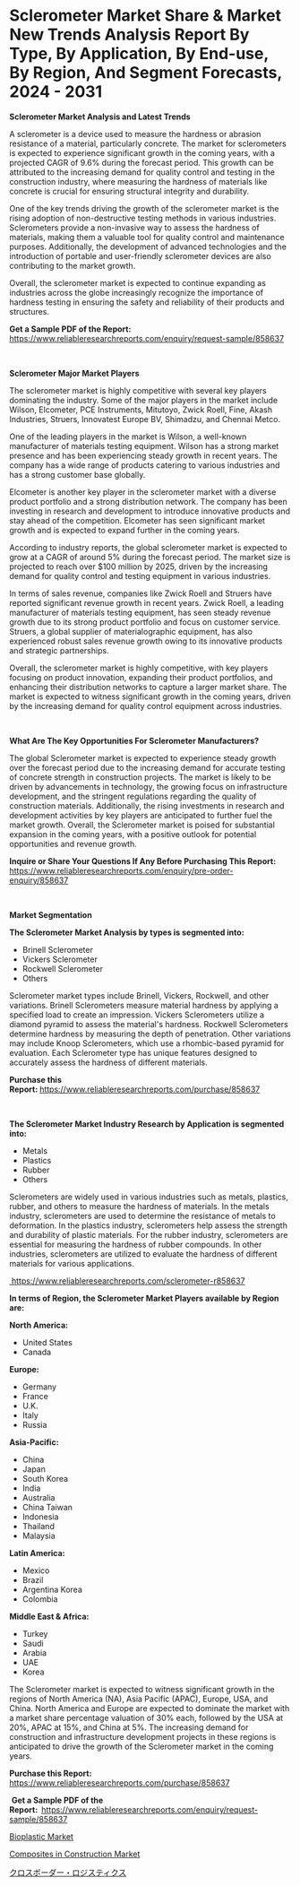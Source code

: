 <p><h1>Sclerometer Market Share & Market New Trends Analysis Report By Type, By Application, By End-use, By Region, And Segment Forecasts, 2024 - 2031</h1></p><p><strong>Sclerometer Market Analysis and Latest Trends</strong></p>
<p><p>A sclerometer is a device used to measure the hardness or abrasion resistance of a material, particularly concrete. The market for sclerometers is expected to experience significant growth in the coming years, with a projected CAGR of 9.6% during the forecast period. This growth can be attributed to the increasing demand for quality control and testing in the construction industry, where measuring the hardness of materials like concrete is crucial for ensuring structural integrity and durability.</p><p>One of the key trends driving the growth of the sclerometer market is the rising adoption of non-destructive testing methods in various industries. Sclerometers provide a non-invasive way to assess the hardness of materials, making them a valuable tool for quality control and maintenance purposes. Additionally, the development of advanced technologies and the introduction of portable and user-friendly sclerometer devices are also contributing to the market growth.</p><p>Overall, the sclerometer market is expected to continue expanding as industries across the globe increasingly recognize the importance of hardness testing in ensuring the safety and reliability of their products and structures.</p></p>
<p><strong>Get a Sample PDF of the Report:&nbsp;</strong> <a href="https://www.reliableresearchreports.com/enquiry/request-sample/858637">https://www.reliableresearchreports.com/enquiry/request-sample/858637</a></p>
<p>&nbsp;</p>
<p><strong>Sclerometer Major Market Players</strong></p>
<p><p>The sclerometer market is highly competitive with several key players dominating the industry. Some of the major players in the market include Wilson, Elcometer, PCE Instruments, Mitutoyo, Zwick Roell, Fine, Akash Industries, Struers, Innovatest Europe BV, Shimadzu, and Chennai Metco.</p><p>One of the leading players in the market is Wilson, a well-known manufacturer of materials testing equipment. Wilson has a strong market presence and has been experiencing steady growth in recent years. The company has a wide range of products catering to various industries and has a strong customer base globally.</p><p>Elcometer is another key player in the sclerometer market with a diverse product portfolio and a strong distribution network. The company has been investing in research and development to introduce innovative products and stay ahead of the competition. Elcometer has seen significant market growth and is expected to expand further in the coming years.</p><p>According to industry reports, the global sclerometer market is expected to grow at a CAGR of around 5% during the forecast period. The market size is projected to reach over $100 million by 2025, driven by the increasing demand for quality control and testing equipment in various industries.</p><p>In terms of sales revenue, companies like Zwick Roell and Struers have reported significant revenue growth in recent years. Zwick Roell, a leading manufacturer of materials testing equipment, has seen steady revenue growth due to its strong product portfolio and focus on customer service. Struers, a global supplier of materialographic equipment, has also experienced robust sales revenue growth owing to its innovative products and strategic partnerships.</p><p>Overall, the sclerometer market is highly competitive, with key players focusing on product innovation, expanding their product portfolios, and enhancing their distribution networks to capture a larger market share. The market is expected to witness significant growth in the coming years, driven by the increasing demand for quality control equipment across industries.</p></p>
<p>&nbsp;</p>
<p><strong>What Are The Key Opportunities For Sclerometer Manufacturers?</strong></p>
<p><p>The global Sclerometer market is expected to experience steady growth over the forecast period due to the increasing demand for accurate testing of concrete strength in construction projects. The market is likely to be driven by advancements in technology, the growing focus on infrastructure development, and the stringent regulations regarding the quality of construction materials. Additionally, the rising investments in research and development activities by key players are anticipated to further fuel the market growth. Overall, the Sclerometer market is poised for substantial expansion in the coming years, with a positive outlook for potential opportunities and revenue growth.</p></p>
<p><strong>Inquire or Share Your Questions If Any Before Purchasing This Report:</strong> <a href="https://www.reliableresearchreports.com/enquiry/pre-order-enquiry/858637">https://www.reliableresearchreports.com/enquiry/pre-order-enquiry/858637</a></p>
<p>&nbsp;</p>
<p><strong>Market Segmentation</strong></p>
<p><strong>The Sclerometer Market Analysis by types is segmented into:</strong></p>
<p><ul><li>Brinell Sclerometer</li><li>Vickers Sclerometer</li><li>Rockwell Sclerometer</li><li>Others</li></ul></p>
<p><p>Sclerometer market types include Brinell, Vickers, Rockwell, and other variations. Brinell Sclerometers measure material hardness by applying a specified load to create an impression. Vickers Sclerometers utilize a diamond pyramid to assess the material's hardness. Rockwell Sclerometers determine hardness by measuring the depth of penetration. Other variations may include Knoop Sclerometers, which use a rhombic-based pyramid for evaluation. Each Sclerometer type has unique features designed to accurately assess the hardness of different materials.</p></p>
<p><strong>Purchase this Report:&nbsp;</strong><a href="https://www.reliableresearchreports.com/purchase/858637">https://www.reliableresearchreports.com/purchase/858637</a></p>
<p>&nbsp;</p>
<p><strong>The Sclerometer Market Industry Research by Application is segmented into:</strong></p>
<p><ul><li>Metals</li><li>Plastics</li><li>Rubber</li><li>Others</li></ul></p>
<p><p>Sclerometers are widely used in various industries such as metals, plastics, rubber, and others to measure the hardness of materials. In the metals industry, sclerometers are used to determine the resistance of metals to deformation. In the plastics industry, sclerometers help assess the strength and durability of plastic materials. For the rubber industry, sclerometers are essential for measuring the hardness of rubber compounds. In other industries, sclerometers are utilized to evaluate the hardness of different materials for various applications.</p></p>
<p><a href="https://www.reliableresearchreports.com/sclerometer-r858637">&nbsp;https://www.reliableresearchreports.com/sclerometer-r858637</a></p>
<p><strong>In terms of Region, the Sclerometer Market Players available by Region are:</strong></p>
<p>
    <p> <strong> North America: </strong>
        <ul>
            <li>United States</li>
            <li>Canada</li>
        </ul>
        </p> 
    <p> <strong> Europe: </strong>
        <ul>
            <li>Germany</li>
            <li>France</li>
            <li>U.K.</li>
            <li>Italy</li>
            <li>Russia</li>
        </ul>
        </p> 
    <p> <strong> Asia-Pacific: </strong>
        <ul>
            <li>China</li>
            <li>Japan</li>
            <li>South Korea</li>
            <li>India</li>
            <li>Australia</li>
            <li>China Taiwan</li>
            <li>Indonesia</li>
            <li>Thailand</li>
            <li>Malaysia</li>
        </ul>
        </p> 
    <p> <strong> Latin America: </strong>
        <ul>
            <li>Mexico</li>
            <li>Brazil</li>
            <li>Argentina Korea</li>
            <li>Colombia</li>
        </ul>
        </p> 
    <p> <strong> Middle East & Africa: </strong>
        <ul>
            <li>Turkey</li>
            <li>Saudi</li>
            <li>Arabia</li>
            <li>UAE</li>
            <li>Korea</li>
        </ul>
    </p>
    </p>
<p><p>The Sclerometer market is expected to witness significant growth in the regions of North America (NA), Asia Pacific (APAC), Europe, USA, and China. North America and Europe are expected to dominate the market with a market share percentage valuation of 30% each, followed by the USA at 20%, APAC at 15%, and China at 5%. The increasing demand for construction and infrastructure development projects in these regions is anticipated to drive the growth of the Sclerometer market in the coming years.</p></p>
<p><strong>Purchase this Report: </strong><a href="https://www.reliableresearchreports.com/purchase/858637">https://www.reliableresearchreports.com/purchase/858637</a></p>
<p>&nbsp;<strong>Get a Sample PDF of the Report:&nbsp;&nbsp;</strong><a href="https://www.reliableresearchreports.com/enquiry/request-sample/858637">https://www.reliableresearchreports.com/enquiry/request-sample/858637</a></p>
<p><strong></strong></p>
<p><p><a href="https://www.linkedin.com/pulse/bioplastic-market-share-amp-new-trends-analysis-report-type-xpa1c?trackingId=GAoPtMjlUBG3h7y8Ubzubg%3D%3D">Bioplastic Market</a></p><p><a href="https://www.linkedin.com/pulse/composites-construction-market-offers-provide-insightful-data-cjjuc?trackingId=02%2BhFLAycgvpms6LFVrbAw%3D%3D">Composites in Construction Market</a></p><p><a href="https://github.com/EthanMorar2011/Market-Research-Report-List-1/blob/main/139927626656.md">クロスボーダー・ロジスティクス</a></p></p>